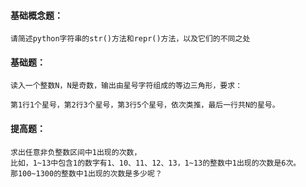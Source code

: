 #### 基础概念题：

```
请简述python字符串的str()方法和repr()方法，以及它们的不同之处
```



#### 基础题：

```
读入一个整数N，N是奇数，输出由星号字符组成的等边三角形，要求：‬‬‬‬‬‬‬‬‬‬‬‬‬‬‬‬‬‬‬‬‬‬‬‬‬‬‬‬‬‬‬‬‬‬‬‬‬‬‬‬‬‬‬‬‬‬‬‬‬‬‬‬‬‬‬‬‬‬‬‬‬‬‬‬

第1行1个星号，第2行3个星号，第3行5个星号，依次类推，最后一行共N的星号。
```



#### 提高题：

```
求出任意非负整数区间中1出现的次数，
比如，1~13中包含1的数字有1、10、11、12、13，1~13的整数中1出现的次数是6次。
那100~1300的整数中1出现的次数是多少呢？
```


